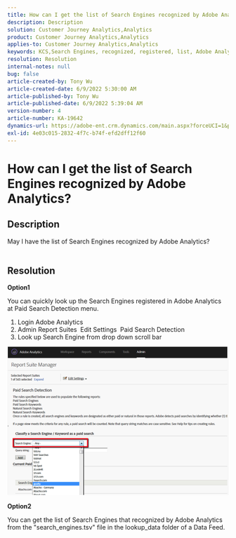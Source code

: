 ```yaml
---
title: How can I get the list of Search Engines recognized by Adobe Analytics?
description: Description
solution: Customer Journey Analytics,Analytics
product: Customer Journey Analytics,Analytics
applies-to: Customer Journey Analytics,Analytics
keywords: KCS,Search Engines, recognized, registered, list, Adobe Analytics
resolution: Resolution
internal-notes: null
bug: false
article-created-by: Tony Wu
article-created-date: 6/9/2022 5:30:00 AM
article-published-by: Tony Wu
article-published-date: 6/9/2022 5:39:04 AM
version-number: 4
article-number: KA-19642
dynamics-url: https://adobe-ent.crm.dynamics.com/main.aspx?forceUCI=1&pagetype=entityrecord&etn=knowledgearticle&id=ab5c4933-b5e7-ec11-bb3c-000d3a3b1c99
exl-id: 4e03c015-2832-4f7c-b74f-efd2dff12f60
---
```

# How can I get the list of Search Engines recognized by Adobe Analytics?

## Description

May I have the list of Search Engines recognized by Adobe Analytics?
<br> 

## Resolution


<b>Option1</b>

You can quickly look up the Search Engines registered in Adobe Analytics at Paid Search Detection menu.

1. Login Adobe Analytics
2. Admin  Report Suites  Edit Settings  Paid Search Detection
3. Look up Search Engine from drop down scroll bar


![](assets/d35acf7a-a0e7-ec11-bb3c-000d3a3bd25c.png)

<b>Option2</b>

You can get the list of Search Engines that recognized by Adobe Analytics from the "search_engines.tsv" file in the lookup_data folder of a Data Feed.
